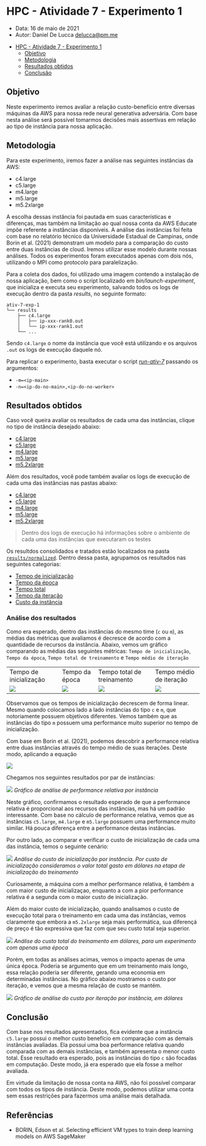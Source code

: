 # HPC - Atividade 7 - Experimento 1

- Data: 16 de maio de 2021
- Autor: Daniel De Lucca <delucca@pm.me>

* [HPC - Atividade 7 - Experimento 1](#)
  * [Objetivo](#objetivo)
  * [Metodologia](#metodologia)
  * [Resultados obtidos](#resultados-obtidos)
  * [Conclusão](#conclusao)

## Objetivo

Neste experimento iremos avaliar a relação custo-benefício entre diversas máquinas da AWS para nossa rede neural generativa adversária. Com base nesta análise será possível tomarmos decisões mais assertivas em relação ao tipo de instância para nossa aplicação.

## Metodologia

Para este experimento, iremos fazer a análise nas seguintes instâncias da AWS:

* c4.large
* c5.large
* m4.large
* m5.large
* m5.2xlarge

A escolha dessas instância foi pautada em suas características e diferenças, mas também na limitação ao qual nossa conta da AWS Educate impõe referente a instâncias disponíveis. A análise das instâncias foi feita com base no relatório técnico da Universidade Estadual de Campinas, onde Borin et al. (2021) demonstram um modelo para a comparação do custo entre duas instâncias de cloud. Iremos utilizar esse modelo durante nossas análises. Todos os experimentos foram executados apenas com dois nós, utilizando o MPI como protocolo para paralelização.

Para a coleta dos dados, foi utilizado uma imagem contendo a instalação de nossa aplicação, bem como o script localizado em *bin/launch-experiment*, que inicializa e executa seu experimento, salvando todos os logs de execução dentro da pasta *results*, no seguinte formato:
```
ativ-7-exp-1
└── results
    ├── c4.large
    │   ├── ip-xxx-rank0.out
    │   └── ip-xxx-rank1.out
    └── ...
```

Sendo `c4.large` o nome da instância que você está utilizando e os arquivos `.out` os logs de execução daquele nó.

Para replicar o experimento, basta executar o script [*run-ativ-7*](./run-ativ-7) passando os argumentos:

* `-m=<ip-main>`
* `-n=<ip-do-no-main>,<ip-do-no-worker>`

## Resultados obtidos

Caso você queira avaliar os resultados de cada uma das instâncias, clique no tipo de instância desejado abaixo:

* [c4.large](./results/c4.large)
* [c5.large](./results/c4.large)
* [m4.large](./results/m4.large)
* [m5.large](./results/m5.large)
* [m5.2xlarge](./results/m5.2xlarge)

Além dos resultados, você pode também avaliar os logs de execução de cada uma das instâncias nas pastas abaixo:

* [c4.large](./logs/c4.large)
* [c5.large](./logs/c4.large)
* [m4.large](./logs/m4.large)
* [m5.large](./logs/m5.large)
* [m5.2xlarge](./logs/m5.2xlarge)
> Dentro dos logs de execução há informações sobre o ambiente de cada uma das instâncias que executaram os testes

Os resultdos consolidados e tratados estão localizados na pasta [`results/normalized`](./results/normalized). Dentro dessa pasta, agrupamos os resultados nas seguintes categorias:

* [Tempo de inicialização](./results/normalized/initialization-time.csv)
* [Tempo da época](./results/normalized/epoch-time.csv)
* [Tempo total](./results/normalized/total-time.csv)
* [Tempo da iteração](./results/normalized/iteration-time.csv)
* [Custo da instância](./results/normalized/instance-cost.csv)

### Análise dos resultados

Como era esperado, dentro das instâncias do mesmo time (`c` ou `m`), as médias das métricas que avaliamos é decresce de acordo com a quantidade de recursos da instância. Abaixo, vemos um gráfico comparando as médias das seguintes métricas: `Tempo de inicialização`, `Tempo da época`, `Tempo total de treinamento` e `Tempo médio de iteração`

<table>
  <tr>
   <td>Tempo de inicialização</td>
   <td>Tempo da época</td>
   <td>Tempo total de treinamento</td>
   <td>Tempo médio de iteração</td>
  </tr>
  <tr>
    <td><img src="./charts/initialization-time.png" /></td>
    <td><img src="./charts/epoch-time.png" /></td>
    <td><img src="./charts/total-time.png" /></td>
    <td><img src="./charts/iteration-average-time.png" /></td>
  </tr>
</table>

Observamos que os tempos de inicialização decrescem de forma linear. Mesmo quando colocamos lado a lado instâncias do tipo `c` e `m`, que notoriamente possuem objetivos diferentes. Vemos também que as instâncias do tipo `m` possuem uma performance muito superior no tempo de inicialização.

Com base em Borin et al. (2021), podemos descobrir a performance relativa entre duas instâncias através do tempo médio de suas iterações. Deste modo, aplicando a equação

<img src="https://render.githubusercontent.com/render/math?math=RP(M_x, M_y) = \dfrac{T M_x S_avg}{T M_y S_avg}"/>

Chegamos nos seguintes resultados por par de instâncias:

![](./charts/relative-performance-per-instance.png)
*Gráfico de análise de performance relativa por instância*

Neste gráfico, confirmamos o resultado esperado de que a performance relativa é proporcional aos recursos das instâncias, mas há um padrão interessante. Com base no cálculo de performance relativa, vemos que as instâncias `c5.large`, `m4.large` e `m5.large` possuem uma performance muito similar. Há pouca diferença entre a performance destas instâncias.

Por outro lado, ao comparar e verificar o custo de inicialização de cada uma das instância, temos o seguinte cenário:

![](./charts/initialization-cost.png)
*Análise do custo de inicialização por instância. Por custo de inicialização consideramos o valor total gasto em dólares na etapa de inicialização do treinamento*

Curiosamente, a máquina com a melhor performance relativa, é também a com maior custo de inicializaçao, enquanto a com a pior performance relativa é a segunda com o maior custo de inicialização.

Além do maior custo de inicialização, quando analisamos o custo de execução total para o treinamento em cada uma das instâncias, vemos claramente que embora a `m5.2xlarge` seja mais performática, sua diferençá de preço é tão expressiva que faz com que seu custo total seja superior.

![](./charts/total-cost.png)
*Análise do custo total do treinamento em dólares, para um experimento com apenas uma época*

Porém, em todas as análises acimas, vemos o impacto apenas de uma única época. Poderia se argumento que em um treinamento mais longo, essa relação poderia ser diferente, gerando uma economia em determinadas instâncias. No gráfico abaixo mostramos o custo por iteração, e vemos que a mesma relação de custo se mantém.

![](./charts/iteration-cost.png)
*Gráfico de análise do custo por iteração por instância, em dólares*

## Conclusão

Com base nos resultados apresentados, fica evidente que a instância `c5.large` possui o melhor custo benefício em comparação com as demais instâncias avaliadas. Ela possui uma boa performance relativa quando comparada com as demais instâncias, e também apresenta o menor custo total. Esse resultado era esperado, pois as instâncias do tipo `c` são focadas em computação. Deste modo, já era esperado que ela fosse a melhor avaliada.

Em virtude da limitação de nossa conta na AWS, não foi possível comparar com todos os tipos de instância. Deste modo, podemos utilizar uma conta sem essas restrições para fazermos uma análise mais detalhada.

## Referências

* BORIN, Edson et al. Selecting efficient VM types to train deep learning models on AWS SageMaker
